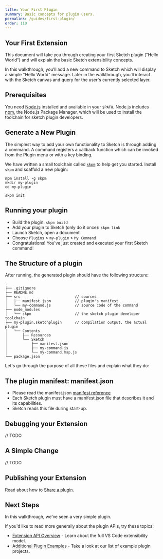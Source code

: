 ```yaml
---
title: Your First Plugin
summary: Basic concepts for plugin users.
permalink: /guides/first-plugin/
order: 110
---
```


## Your First Extension

This document will take you through creating your first Sketch plugin ("Hello World") and will explain the basic Sketch extensibility concepts.

In this walkthrough, you'll add a new command to Sketch which will display a simple "Hello World" message. Later in the walkthrough, you'll interact with the Sketch canvas and query for the user's currently selected layer.

## Prerequisites
You need [Node.js](https://nodejs.org/en/) installed and available in your `$PATH`. Node.js includes [npm](https://www.npmjs.com/), the Node.js Package Manager, which will be used to install the toolchain for sketch plugin developers.

## Generate a New Plugin

The simplest way to add your own functionality to Sketch is through adding a command. A command registers a callback function which can be invoked from the Plugin menu or with a key binding.

We have written a small toolchain called [`skpm`](https://github.com/skpm/skpm) to help get you started. Install `skpm` and scaffold a new plugin:

```
npm install -g skpm
mkdir my-plugin
cd my-plugin

skpm init
```

## Running your plugin

* Build the plugin: `skpm build`
* Add your plugin to Sketch (only do it once): `skpm link`
* Launch Sketch, open a document
* Choose `Plugins` > `my-plugin` > `My Command`
* Congratulations! You've just created and executed your first Sketch command!

## The Structure of a plugin

After running, the generated plugin should have the following structure:

```
.
├── .gitignore
├── README.md
├── src                         // sources
│   ├── manifest.json           // plugin's manifest
│   └── my-command.js           // source code of the command
├── node_modules
│   └── skpm                    // the sketch plugin developer toolchain
├── my-plugin.sketchplugin      // compilation output, the actual plugin
│   └── Contents
│       ├── Resources
│       └── Sketch
│           ├── manifest.json
│           ├── my-command.js
│           └── my-command.map.js
└── package.json
```

Let's go through the purpose of all these files and explain what they do:

## The plugin manifest: manifest.json

* Please read the manifest.json [manifest reference](/guides/plugin-bundles/#manifest)
* Each Sketch plugin must have a manifest.json file that describes it and its capabilities.
* Sketch reads this file during start-up.

## Debugging your Extension

// TODO

## A Simple Change

// TODO

## Publishing your Extension

Read about how to [Share a plugin](/guides/publishing-plugins/).

## Next Steps
In this walkthrough, we've seen a very simple plugin.

If you'd like to read more generally about the plugin APIs, try these topics:

* [Extension API Overview](/reference/) - Learn about the full VS Code extensibility model.
* [Additional Plugin Examples](/examples/) - Take a look at our list of example plugin projects.
